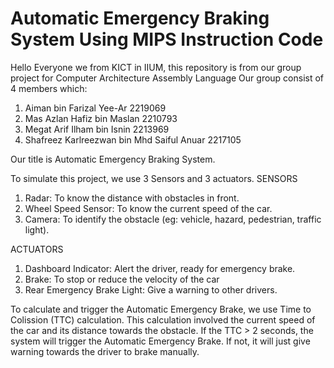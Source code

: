 # Automatic Emergency Braking System Using MIPS Instruction Code
Hello Everyone we from KICT in IIUM, this repository is from our group project for Computer Architecture Assembly Language
Our group consist of 4 members which:
1. Aiman bin Farizal Yee-Ar 2219069
2. Mas Azlan Hafiz bin Maslan 2210793
3. Megat Arif Ilham bin Isnin 2213969
4. Shafreez Karlreezwan bin Mhd Saiful Anuar 2217105

Our title is Automatic Emergency Braking System. 

To simulate this project, we use 3 Sensors and 3 actuators.
SENSORS
1. Radar: To know the distance with obstacles in front.
2. Wheel Speed Sensor: To know the current speed of the car.
3. Camera: To identify the obstacle (eg: vehicle, hazard, pedestrian, traffic light).
   
ACTUATORS
1. Dashboard Indicator: Alert the driver, ready for emergency brake.
2. Brake: To stop or reduce the velocity of the car
3. Rear Emergency Brake Light: Give a warning to other drivers.

To calculate and trigger the Automatic Emergency Brake, we use Time to Colission (TTC) calculation. This calculation involved the current speed of the car and its distance towards the obstacle.
If the TTC > 2 seconds, the system will trigger the Automatic Emergency Brake. If not, it will just give warning towards the driver to brake manually.

